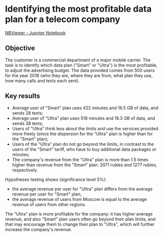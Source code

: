 # Identifying the most profitable data plan for a telecom company

[NBViewer - Jupyter Notebook](https://nbviewer.org/github/plgesha/data-analyst-professional-training-course-projects/blob/master/Identifying%20the%20most%20profitable%20data%20plan%20for%20a%20telecom%20company/Identifying%20the%20most%20profitable%20data%20plan%20for%20a%20telecom%20company.ipynb)

## Objective

The customer is a commercial department of a major mobile carrier. The task is to identify which data plan ("Smart" or "Ultra") is the most profitable, to adjust the advertising budget. The data provided comes from 500 users for the year 2018 (who they are, where they are from, what plan they use, how many calls and texts each sent).
 
## Key results
* Average user of "Smart" plan uses 422 minutes and 16.5 GB of data, and sends 28 texts;
* Average user of "Ultra" plan uses 518 minutes and 19.3 GB of data, and sends 38 texts;
* Users of "Ultra" think less about the limits and use the services provided more freely (since the dispersion for the "Ultra" plan is higher than for the "Smart" plan);
* Users of the "Ultra" plan do not go beyond the limits, in contrast to the users of the "Smart" tariff, who have to buy additional data packages or minutes;
* The company's revenue from the "Ultra" plan is more than 1.5 times higher than revenue from the "Smart" plan: 2071 rubles and 1277 rubles, respectively.

Hypotheses testing shows (significance level 5%):
* the average revenue per user for "Ultra" plan differs from the average revenue per user for "Smart" plan;
* the average revenue of users from Moscow is equal to the average revenue of users from other regions.

The "Ultra" plan is more profitable for the company: it has higher average revenue, and also "Smart" plan users often go beyond their plan limits, and that may encourage them to change their plan to "Ultra", which will further increase the company's revenue.
